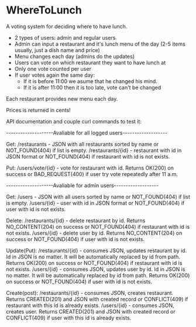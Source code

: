 # WhereToLunch

A voting system for deciding where to have lunch.

- 2 types of users: admin and regular users 
- Admin can input a restaurant and it's lunch menu of the day (2-5 items usually, just a dish name and price) 
- Menu changes each day (admins do the updates) 
- Users can vote on which restaurant they want to have lunch at 
- Only one vote counted per user 
- If user votes again the same day:  
    - If it is before 11:00 we asume that he changed his mind. 
    - If it is after 11:00 then it is too late, vote can't be changed 

Each restaurant provides new menu each day.

Prices is returned in cents!

API documentation and couple curl commands to test it:

--------------------Avaliable for all logged users-------------------

Get:
/restaurants  -  JSON with all restaurants sorted by name or NOT_FOUND(404) if list is empty.
/restaurants/{id} - restaurant with id in JSON format or NOT_FOUND(404) if restaurant with id is not exists.

Put:
/users/vote/{id} - vote for restaurant with id. Returns OK(200) on success or BAD_REQUEST(400) if user try vote repeatedly after 11 a.m. 

--------------------Avaliable for admin users-------------------

Get:
/users - JSON with all users sorted by name or NOT_FOUND(404) if list is empty.
/users/{id} - user with id in JSON format or NOT_FOUND(404) if user with id is not exists.

Delete:
/restaurants/{id} - delete restaurant by id. Returns NO_CONTENT(204) on success or NOT_FOUND(404) if restaurant with id is not exists.
/users/{id} - delete user by id. Returns NO_CONTENT(204) on success or NOT_FOUND(404) if user with id is not exists.

Update(Put):
/restaurants/{id} - consumes JSON, updates restaurant by id. Id in JSON is no matter. It will be automatically replaced by id from path. Returns OK(200) on success or NOT_FOUND(404) if restaurant with id is not exists.
/users/{id} - consumes JSON, updates user by id. Id in JSON is no matter. It will be automatically replaced by id from path. Returns OK(200) on success or NOT_FOUND(404) if user with id is not exists.

Create(post):
/restaurants/{id}  -  consumes JSON, creates restaurant. Returns CREATED(201) and JSON with created record or CONFLICT(409) if restaurant with this id is already exists.
/users/{id} - consumes JSON, creates user. Returns CREATED(201) and JSON with created record or CONFLICT(409) if user with this id is already exists.